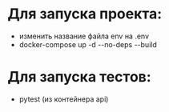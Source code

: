 # Для запуска проекта:

- изменить название файла env на .env
- docker-compose up -d --no-deps --build

# Для запуска тестов:
- pytest (из контейнера api)